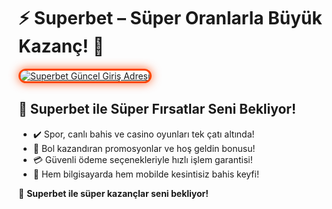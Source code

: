 <h1>⚡ Superbet – Süper Oranlarla Büyük Kazanç! 💸</h1>

<a href="https://cutt.ly/SuperLink" title="Superbet Güncel Giriş Adresi">
  <img src="https://i.ibb.co/BtMhhf6/g-venligiris.jpg" alt="Superbet Güncel Giriş Adresi" style="max-width: 100%; border: 3px solid #ff4500; border-radius: 15px; box-shadow: 0px 0px 15px rgba(255, 69, 0, 0.8);">
</a>

<h2>🚀 Superbet ile Süper Fırsatlar Seni Bekliyor!</h2>
<ul>
  <li>✔️ Spor, canlı bahis ve casino oyunları tek çatı altında!</li>
  <li>🎁 Bol kazandıran promosyonlar ve hoş geldin bonusu!</li>
  <li>💳 Güvenli ödeme seçenekleriyle hızlı işlem garantisi!</li>
  <li>📱 Hem bilgisayarda hem mobilde kesintisiz bahis keyfi!</li>
</ul>

<p>🎉 <strong>Superbet ile süper kazançlar seni bekliyor!</strong></p>

<meta name="description" content="Superbet ile bahis heyecanını doruklara çıkar. Güncel giriş adresiyle siteye güvenle bağlan!">
